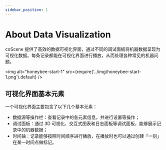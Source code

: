 ```yaml
---
sidebar_position: 1
---
```


# About Data Visualization

coScene 提供了高效的数据可视化界面，通过不同的调试面板将机器数据呈现为可视化数据。每条记录都能在可视化界面进行播放，从而处理各种常见的机器问题。

<img alt="honeybee-start-1" src={require('../img/honeybee-start-1.png').default} />

## 可视化界面基本元素

一个可视化界面主要包含了以下几个基本元素：

- 数据源等操作栏：查看记录中的各元素信息，并进行设置等操作；
- 调试面板：通过 3D 可视化、交互式图表和日志面板等调试面板，能够展示记录中的机器数据；
- 时间轴：记录能够按照时间顺序进行播放，在播放时也可以通过创建「一刻」在某一时间点做标记。
